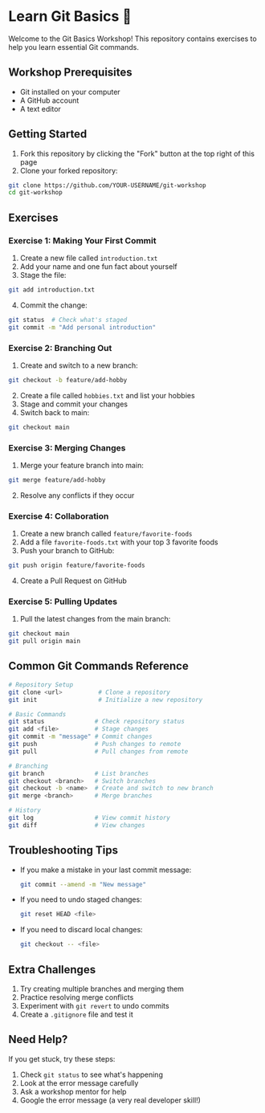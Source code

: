 # Learn Git Basics 🚀

Welcome to the Git Basics Workshop! This repository contains exercises to help you learn essential Git commands.

## Workshop Prerequisites
- Git installed on your computer
- A GitHub account
- A text editor

## Getting Started

1. Fork this repository by clicking the "Fork" button at the top right of this page
2. Clone your forked repository:
```bash
git clone https://github.com/YOUR-USERNAME/git-workshop
cd git-workshop
```

## Exercises

### Exercise 1: Making Your First Commit
1. Create a new file called `introduction.txt`
2. Add your name and one fun fact about yourself
3. Stage the file:
```bash
git add introduction.txt
```
4. Commit the change:
```bash
git status  # Check what's staged
git commit -m "Add personal introduction"
```

### Exercise 2: Branching Out
1. Create and switch to a new branch:
```bash
git checkout -b feature/add-hobby
```
2. Create a file called `hobbies.txt` and list your hobbies
3. Stage and commit your changes
4. Switch back to main:
```bash
git checkout main
```

### Exercise 3: Merging Changes
1. Merge your feature branch into main:
```bash
git merge feature/add-hobby
```
2. Resolve any conflicts if they occur

### Exercise 4: Collaboration
1. Create a new branch called `feature/favorite-foods`
2. Add a file `favorite-foods.txt` with your top 3 favorite foods
3. Push your branch to GitHub:
```bash
git push origin feature/favorite-foods
```
4. Create a Pull Request on GitHub

### Exercise 5: Pulling Updates
1. Pull the latest changes from the main branch:
```bash
git checkout main
git pull origin main
```

## Common Git Commands Reference

```bash
# Repository Setup
git clone <url>          # Clone a repository
git init                 # Initialize a new repository

# Basic Commands
git status              # Check repository status
git add <file>          # Stage changes
git commit -m "message" # Commit changes
git push                # Push changes to remote
git pull                # Pull changes from remote

# Branching
git branch              # List branches
git checkout <branch>   # Switch branches
git checkout -b <name>  # Create and switch to new branch
git merge <branch>      # Merge branches

# History
git log                 # View commit history
git diff                # View changes
```

## Troubleshooting Tips
- If you make a mistake in your last commit message:
  ```bash
  git commit --amend -m "New message"
  ```
- If you need to undo staged changes:
  ```bash
  git reset HEAD <file>
  ```
- If you need to discard local changes:
  ```bash
  git checkout -- <file>
  ```

## Extra Challenges
1. Try creating multiple branches and merging them
2. Practice resolving merge conflicts
3. Experiment with `git revert` to undo commits
4. Create a `.gitignore` file and test it

## Need Help?
If you get stuck, try these steps:
1. Check `git status` to see what's happening
2. Look at the error message carefully
3. Ask a workshop mentor for help
4. Google the error message (a very real developer skill!)
